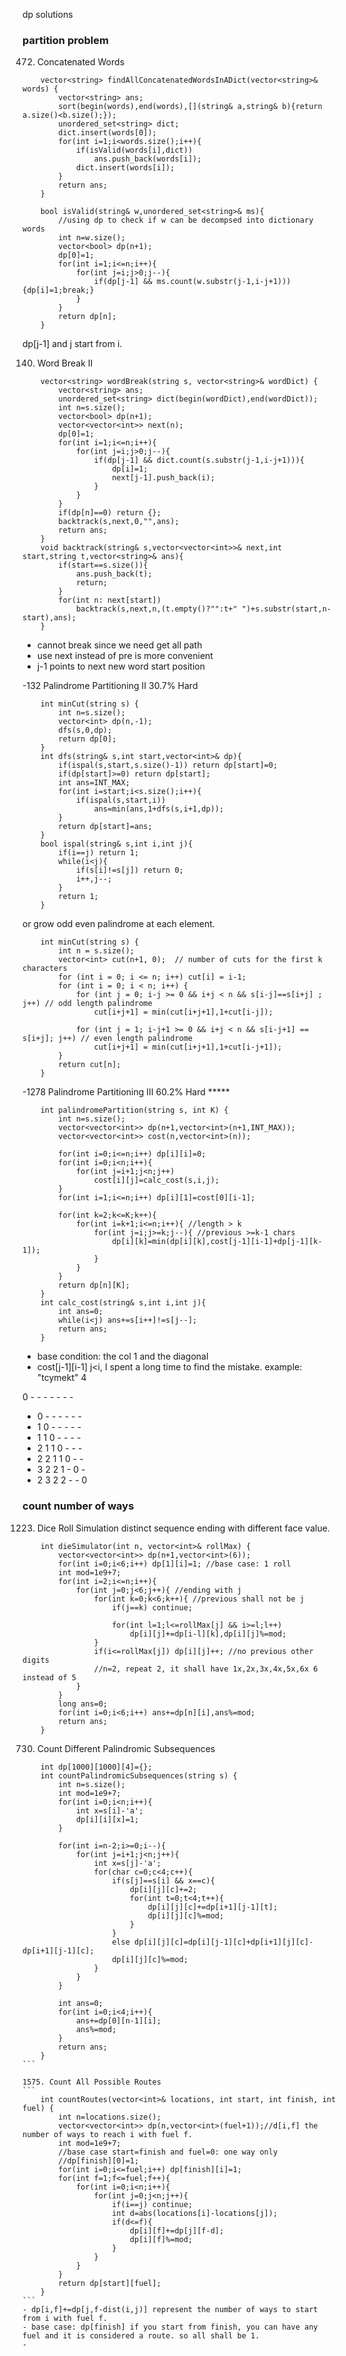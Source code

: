 dp solutions

### partition problem

472. Concatenated Words
```
    vector<string> findAllConcatenatedWordsInADict(vector<string>& words) {
        vector<string> ans;
        sort(begin(words),end(words),[](string& a,string& b){return a.size()<b.size();});
        unordered_set<string> dict;
        dict.insert(words[0]);
        for(int i=1;i<words.size();i++){
            if(isValid(words[i],dict))
                ans.push_back(words[i]);
            dict.insert(words[i]);
        }
        return ans;
    }
    
    bool isValid(string& w,unordered_set<string>& ms){
        //using dp to check if w can be decompsed into dictionary words
        int n=w.size();
        vector<bool> dp(n+1);
        dp[0]=1;
        for(int i=1;i<=n;i++){
            for(int j=i;j>0;j--){
                if(dp[j-1] && ms.count(w.substr(j-1,i-j+1))) {dp[i]=1;break;}
            }
        }
        return dp[n];
    }
```	
dp[j-1] and j start from i. 


140. Word Break II
```
    vector<string> wordBreak(string s, vector<string>& wordDict) {
        vector<string> ans;
        unordered_set<string> dict(begin(wordDict),end(wordDict));
        int n=s.size();
        vector<bool> dp(n+1);
        vector<vector<int>> next(n);
        dp[0]=1;
        for(int i=1;i<=n;i++){
            for(int j=i;j>0;j--){
                if(dp[j-1] && dict.count(s.substr(j-1,i-j+1))){
                    dp[i]=1;
                    next[j-1].push_back(i);
                }
            }
        }
        if(dp[n]==0) return {};
        backtrack(s,next,0,"",ans);
        return ans;
    }
    void backtrack(string& s,vector<vector<int>>& next,int start,string t,vector<string>& ans){
        if(start==s.size()){
            ans.push_back(t);
            return;
        }
        for(int n: next[start])
            backtrack(s,next,n,(t.empty()?"":t+" ")+s.substr(start,n-start),ans);
    }
```	
- cannot break since we need get all path
- use next instead of pre is more convenient
- j-1 points to next new word start position

-132	Palindrome Partitioning II    		30.7%	Hard
```
    int minCut(string s) {
        int n=s.size();
        vector<int> dp(n,-1);
        dfs(s,0,dp);
        return dp[0];
    }
    int dfs(string& s,int start,vector<int>& dp){
        if(ispal(s,start,s.size()-1)) return dp[start]=0;
        if(dp[start]>=0) return dp[start];
        int ans=INT_MAX;
        for(int i=start;i<s.size();i++){
            if(ispal(s,start,i))
                ans=min(ans,1+dfs(s,i+1,dp));
        }
        return dp[start]=ans;
    }
    bool ispal(string& s,int i,int j){
        if(i==j) return 1;
        while(i<j){
            if(s[i]!=s[j]) return 0;
            i++,j--;
        }
        return 1;
    }
```

or grow odd even palindrome at each element.
```
    int minCut(string s) {
        int n = s.size();
        vector<int> cut(n+1, 0);  // number of cuts for the first k characters
        for (int i = 0; i <= n; i++) cut[i] = i-1;
        for (int i = 0; i < n; i++) {
            for (int j = 0; i-j >= 0 && i+j < n && s[i-j]==s[i+j] ; j++) // odd length palindrome
                cut[i+j+1] = min(cut[i+j+1],1+cut[i-j]);

            for (int j = 1; i-j+1 >= 0 && i+j < n && s[i-j+1] == s[i+j]; j++) // even length palindrome
                cut[i+j+1] = min(cut[i+j+1],1+cut[i-j+1]);
        }
        return cut[n];
    }
```

-1278	Palindrome Partitioning III    		60.2%	Hard	*****

```
    int palindromePartition(string s, int K) {
        int n=s.size();
        vector<vector<int>> dp(n+1,vector<int>(n+1,INT_MAX));
        vector<vector<int>> cost(n,vector<int>(n));

        for(int i=0;i<=n;i++) dp[i][i]=0;
        for(int i=0;i<n;i++){
            for(int j=i+1;j<n;j++)
                cost[i][j]=calc_cost(s,i,j);
        }
        for(int i=1;i<=n;i++) dp[i][1]=cost[0][i-1];
        
        for(int k=2;k<=K;k++){
            for(int i=k+1;i<=n;i++){ //length > k
                for(int j=i;j>=k;j--){ //previous >=k-1 chars
                    dp[i][k]=min(dp[i][k],cost[j-1][i-1]+dp[j-1][k-1]);
                }
            }
        }
        return dp[n][K];
    }
    int calc_cost(string& s,int i,int j){
        int ans=0;
        while(i<j) ans+=s[i++]!=s[j--];
        return ans;
    }
```	

- base condition: the col 1 and the diagonal
- cost[j-1][i-1] j<i, I spent a long time to find the mistake.
example:
"tcymekt"
4

0 - - - - - - - 
- 0 - - - - - - 
- 1 0 - - - - - 
- 1 1 0 - - - - 
- 2 1 1 0 - - - 
- 2 2 1 1 0 - - 
- 3 2 2 1 - 0 - 
- 2 3 2 2 - - 0 


### count number of ways
1223. Dice Roll Simulation
distinct sequence 
ending with different face value.

```
    int dieSimulator(int n, vector<int>& rollMax) {
        vector<vector<int>> dp(n+1,vector<int>(6));
        for(int i=0;i<6;i++) dp[1][i]=1; //base case: 1 roll
        int mod=1e9+7;
        for(int i=2;i<=n;i++){
            for(int j=0;j<6;j++){ //ending with j
                for(int k=0;k<6;k++){ //previous shall not be j
                    if(j==k) continue;
                    
                    for(int l=1;l<=rollMax[j] && i>=l;l++) 
                        dp[i][j]+=dp[i-l][k],dp[i][j]%=mod;
                }
                if(i<=rollMax[j]) dp[i][j]++; //no previous other digits
                //n=2, repeat 2, it shall have 1x,2x,3x,4x,5x,6x 6 instead of 5
            }
        }
        long ans=0;
        for(int i=0;i<6;i++) ans+=dp[n][i],ans%=mod;
        return ans;
    }
```

730. Count Different Palindromic Subsequences
````
    int dp[1000][1000][4]={};
    int countPalindromicSubsequences(string s) {
        int n=s.size();
        int mod=1e9+7;
        for(int i=0;i<n;i++){
            int x=s[i]-'a';
            dp[i][i][x]=1;
        }
        
        for(int i=n-2;i>=0;i--){
            for(int j=i+1;j<n;j++){
                int x=s[j]-'a';
                for(char c=0;c<4;c++){
                    if(s[j]==s[i] && x==c){
                        dp[i][j][c]+=2;
                        for(int t=0;t<4;t++){
                            dp[i][j][c]+=dp[i+1][j-1][t];
                            dp[i][j][c]%=mod;    
                        }
                    }
                    else dp[i][j][c]=dp[i][j-1][c]+dp[i+1][j][c]-dp[i+1][j-1][c];
                    dp[i][j][c]%=mod;
                }
            }
        }
        
        int ans=0;
        for(int i=0;i<4;i++){
            ans+=dp[0][n-1][i];
            ans%=mod;
        }
        return ans;
    }
```

1575. Count All Possible Routes
```
    int countRoutes(vector<int>& locations, int start, int finish, int fuel) {
        int n=locations.size();
        vector<vector<int>> dp(n,vector<int>(fuel+1));//d[i,f] the number of ways to reach i with fuel f.
        int mod=1e9+7;
        //base case start=finish and fuel=0: one way only
        //dp[finish][0]=1;
        for(int i=0;i<=fuel;i++) dp[finish][i]=1;
        for(int f=1;f<=fuel;f++){
            for(int i=0;i<n;i++){
                for(int j=0;j<n;j++){
                    if(i==j) continue;
                    int d=abs(locations[i]-locations[j]);
                    if(d<=f){
                        dp[i][f]+=dp[j][f-d];
                        dp[i][f]%=mod;
                    }
                }
            }
        }
        return dp[start][fuel];
    }
```	
- dp[i,f]+=dp[j,f-dist(i,j)] represent the number of ways to start from i with fuel f.
- base case: dp[finish] if you start from finish, you can have any fuel and it is considered a route. so all shall be 1.
- 